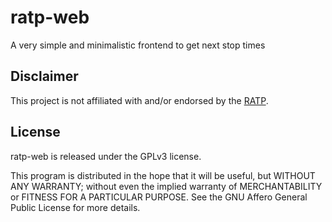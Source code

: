 # ratp-web

A very simple and minimalistic frontend to get next stop times

## Disclaimer

This project is not affiliated with and/or endorsed by the [RATP](http://www.ratp.fr).

## License

ratp-web is released under the GPLv3 license.

This program is distributed in the hope that it will be useful,
but WITHOUT ANY WARRANTY; without even the implied warranty of
MERCHANTABILITY or FITNESS FOR A PARTICULAR PURPOSE.  See the
GNU Affero General Public License for more details.
